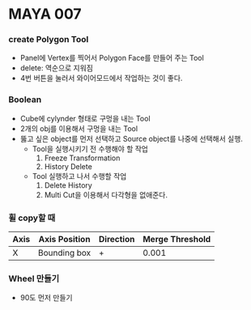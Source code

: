 # MAYA 007

### create Polygon Tool
* Panel에 Vertex를 찍어서 Polygon Face를 만들어 주는 Tool
* delete: 역순으로 지워짐
* 4번 버튼을 눌러서 와이어모드에서 작업하는 것이 좋다.

### Boolean
* Cube에 cylynder 형태로 구멍을 내는 Tool
* 2개의 obj를 이용해서 구멍을 내는 Tool
* 뚫고 싶은 object를 먼저 선택하고 Source object를 나중에 선택해서 실행.
  * Tool을 실행시키기 전 수행해야 할 작업
    1. Freeze Transformation
    1. History Delete
  * Tool 실행하고 나서 수행할 작업
    1. Delete History
    1. Multi Cut을 이용해서 다각형을 없애준다.
   
### 휠 copy할 때
 Axis|Axis Position|Direction|Merge Threshold
 ---|---|---|---
 X|Bounding box|+|0.001
  
### Wheel 만들기
* 90도 먼저 만들기
